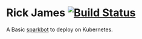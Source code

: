 # Rick James [![Build Status](http://drone.ciscopipeline.io/api/badges/vallard/rickjames/status.svg)](http://drone.ciscopipeline.io/vallard/rickjames)

A Basic [sparkbot](https://developer.ciscospark.com) to deploy on Kubernetes.
